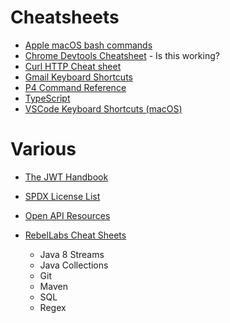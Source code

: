 # Cheatsheets

- [Apple macOS bash commands](https://ss64.com/osx/)
- [Chrome Devtools Cheatsheet](http://anti-code.com/devtools-cheatsheet/) - Is this working?
- [Curl HTTP Cheat sheet](https://everything.curl.dev/http/cheatsheet)
- [Gmail Keyboard Shortcuts](https://support.google.com/mail/answer/6594?hl=en)
- [P4 Command Reference](https://www.perforce.com/manuals/v15.1/cmdref/chapter.introduction.html#introduction.help)
- [TypeScript](https://rmolinamir.github.io/typescript-cheatsheet/)
- [VSCode Keyboard Shortcuts (macOS)](https://code.visualstudio.com/shortcuts/keyboard-shortcuts-macos.pdf)

# Various

- [The JWT Handbook](https://assets.ctfassets.net/2ntc334xpx65/o5J4X472PQUI4ai6cAcqg/13a2611de03b2c8edbd09c3ca14ae86b/jwt-handbook-v0_14_1.pdf)
- [SPDX License List](https://spdx.org/licenses/)
- [Open API Resources](https://gist.github.com/emckean/ea9797ff3eb526f4f8e9271920786a6b)


- [RebelLabs Cheat Sheets](./../assets/cheat-sheets.pdf)
  - Java 8 Streams
  - Java Collections
  - Git
  - Maven
  - SQL
  - Regex

